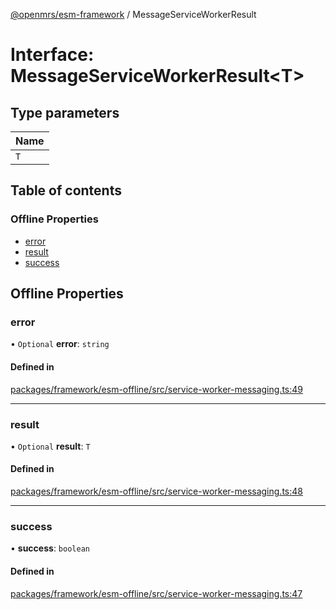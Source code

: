 [@openmrs/esm-framework](../API.md) / MessageServiceWorkerResult

# Interface: MessageServiceWorkerResult<T\>

## Type parameters

| Name |
| :------ |
| `T` |

## Table of contents

### Offline Properties

- [error](MessageServiceWorkerResult.md#error)
- [result](MessageServiceWorkerResult.md#result)
- [success](MessageServiceWorkerResult.md#success)

## Offline Properties

### error

• `Optional` **error**: `string`

#### Defined in

[packages/framework/esm-offline/src/service-worker-messaging.ts:49](https://github.com/Vishal772-pixel/openmrs-esm-core/blob/main/packages/framework/esm-offline/src/service-worker-messaging.ts#L49)

___

### result

• `Optional` **result**: `T`

#### Defined in

[packages/framework/esm-offline/src/service-worker-messaging.ts:48](https://github.com/Vishal772-pixel/openmrs-esm-core/blob/main/packages/framework/esm-offline/src/service-worker-messaging.ts#L48)

___

### success

• **success**: `boolean`

#### Defined in

[packages/framework/esm-offline/src/service-worker-messaging.ts:47](https://github.com/Vishal772-pixel/openmrs-esm-core/blob/main/packages/framework/esm-offline/src/service-worker-messaging.ts#L47)
